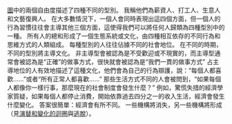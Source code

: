 [圖]()中的兩個自由度描述了四種不同的型別。
我稱他們為薪資人、打工人、生意人和文藝復興人。
在大多數情況下，一個人會同時表現出這四個方面，但一個人的行為習慣往往會主導其他三個方面，這使得我們可以將任何人歸類為四種型別中的一種。
所有人的總和形成了一個生態系統或文化，由四種相互依存的不同行為和思維方式的人類組成。
每種型別的人往往佔據不同的社會地位。
在不同的時期，不同的型別將主導文化。
非主導型會被認為是不受歡迎或不現實的，而主導型通常會被認為是“正確”的做事方式，很快就會被認為是“我們一貫的做事方式”
占主導地位的人有效地描述了這種文化，他們會為自己的行為辯護，說：“每個人都喜歡……”或者“所有正常人都喜歡……”
那些生活方式不同的人會被問到，“如果每個人都像你一樣行事，那麼現在的社會制度會發生什麼？”
例如，驚慌失措的經濟學家質疑，如果每個人都停止消費，開始依靠過去四分之一的收入生活，經濟會發生什麼變化。
答案很簡單：經濟會有所不同。
一些機構將消失，另一些機構將形成（見[演替和變化的迴圈]()與[逃脫]()）。
